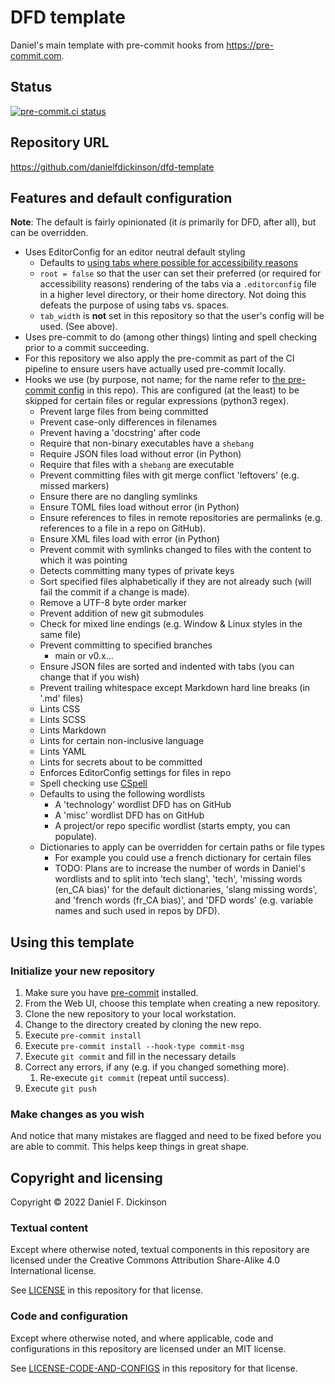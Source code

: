 # DFD template

Daniel's main template with pre-commit hooks from <https://pre-commit.com>.

## Status

[![pre-commit.ci
status](https://results.pre-commit.ci/badge/github/danielfdickinson/dfd-template/main.svg)](https://results.pre-commit.ci/latest/github/danielfdickinson/dfd-template/main)

## Repository URL

<https://github.com/danielfdickinson/dfd-template>

## Features and default configuration

**Note**: The default is fairly opinionated (it _is_ primarily for DFD, after
all), but can be overridden.

* Uses EditorConfig for an editor neutral default styling
	* Defaults to [using tabs where possible for accessibility
	reasons][tabaccess]
	* `root = false` so that the user can set their preferred (or required for
	accessibility reasons) rendering of the tabs via a `.editorconfig` file in
	a higher level directory, or their home directory. Not doing this defeats
	the purpose of using tabs vs. spaces.
	* `tab_width` is **not** set in this repository so that the user's config
	will be used. (See above).
* Uses pre-commit to do (among other things) linting and spell checking prior
to a commit succeeding.
* For this repository we also apply the pre-commit as part of the CI pipeline
to ensure users have actually used pre-commit locally.
* Hooks we use (by purpose, not name; for the name refer to
[the pre-commit config](.pre-commit-config.yaml) in this repo). This are
configured (at the least) to be skipped for certain files or regular
expressions (python3 regex).
	* Prevent large files from being committed
	* Prevent case-only differences in filenames
	* Prevent having a 'docstring' after code
	* Require that non-binary executables have a `shebang`
	* Require JSON files load without error (in Python)
	* Require that files with a `shebang` are executable
	* Prevent committing files with git merge conflict 'leftovers' (e.g. missed
	markers)
	* Ensure there are no dangling symlinks
	* Ensure TOML files load without error (in Python)
	* Ensure references to files in remote repositories are permalinks (e.g.
	references to a file in a repo on GitHub).
	* Ensure XML files load with error (in Python)
	* Prevent commit with symlinks changed to files with the content to which it
	was pointing
	* Detects committing many types of private keys
	* Sort specified files alphabetically if they are not already such (will fail
	the commit if a change is made).
	* Remove a UTF-8 byte order marker
	* Prevent addition of new git submodules
	* Check for mixed line endings (e.g. Window & Linux styles in the same file)
	* Prevent committing to specified branches
		* main or v0.x...
	* Ensure JSON files are sorted and indented with tabs (you can change that if
	you wish)
	* Prevent trailing whitespace except Markdown hard line breaks (in '.md'
	files)
	* Lints CSS
	* Lints SCSS
	* Lints Markdown
	* Lints for certain non-inclusive language
	* Lints YAML
	* Lints for secrets about to be committed
	* Enforces EditorConfig settings for files in repo
	* Spell checking use [CSpell](https://cspell.org)
	* Defaults to using the following wordlists
		* A 'technology' wordlist DFD has on GitHub
		* A 'misc' wordlist DFD has on GitHub
		* A project/or repo specific wordlist (starts empty, you can populate).
	* Dictionaries to apply can be overridden for certain paths or file types
		* For example you could use a french dictionary for certain files
		* TODO: Plans are to increase the number of words in Daniel's wordlists
		and to split into 'tech slang', 'tech', 'missing words (en_CA bias)'
		for the default dictionaries, 'slang missing words', and 'french words
		(fr_CA bias)', and 'DFD words' (e.g. variable names and such used in
		repos by DFD).

## Using this template

### Initialize your new repository

1. Make sure you have [pre-commit](https://pre-commit.com) installed.
2. From the Web UI, choose this template when creating a new repository.
3. Clone the new repository to your local workstation.
4. Change to the directory created by cloning the new repo.
5. Execute `pre-commit install`
6. Execute `pre-commit install --hook-type commit-msg`
7. Execute `git commit` and fill in the necessary details
8. Correct any errors, if any (e.g. if you changed something more).
	1. Re-execute `git commit` (repeat until success).
9. Execute `git push`

### Make changes as you wish

And notice that many mistakes are flagged and need to be fixed before
you are able to commit. This helps keep things in great shape.

## Copyright and licensing

Copyright © 2022 Daniel F. Dickinson

### Textual content

Except where otherwise noted, textual components in this repository are licensed
under the Creative Commons Attribution Share-Alike 4.0 International license.

See [LICENSE](LICENSE) in this repository for that license.

### Code and configuration

Except where otherwise noted, and where applicable, code and configurations in
this repository are licensed under an MIT license.

See [LICENSE-CODE-AND-CONFIGS](LICENSE-CODE-AND-CONFIGS) in this repository for
that license.

[tabaccess]: https://www.brycewray.com/posts/2022/06/accessibility-argument-tabs-spaces/
